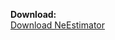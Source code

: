 **Download:**  
<a href="https://github.com/MFL-Lab/software/releases/download/v1.0/NeEstimator.zip" download>
Download NeEstimator
</a>